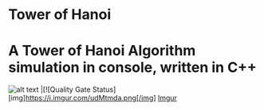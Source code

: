 # Tower of Hanoi

A Tower of Hanoi Algorithm simulation in console, written in C++
=====


![alt text](https://imgur.com/udMtmda) |[![Quality Gate Status]
[img]https://i.imgur.com/udMtmda.png[/img]
[Imgur](https://i.imgur.com/udMtmda.png)
